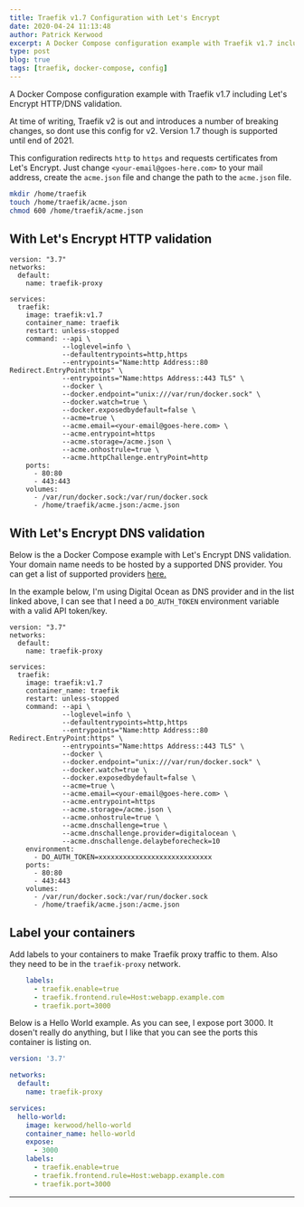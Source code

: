 ```yaml
---
title: Traefik v1.7 Configuration with Let's Encrypt
date: 2020-04-24 11:13:48
author: Patrick Kerwood
excerpt: A Docker Compose configuration example with Traefik v1.7 including Let's Encrypt HTTP/DNS validation.
type: post
blog: true
tags: [traefik, docker-compose, config]
---
```

A Docker Compose configuration example with Traefik v1.7 including Let's Encrypt HTTP/DNS validation.

At time of writing, Traefik v2 is out and introduces a number of breaking changes, so dont use this config for v2. Version 1.7 though is supported until end of 2021.


This configuration redirects `http` to `https` and requests certificates from Let's Encrypt. Just change `<your-email@goes-here.com>` to your mail address, create the `acme.json` file and change the path to the `acme.json` file.

```sh
mkdir /home/traefik
touch /home/traefik/acme.json
chmod 600 /home/traefik/acme.json
```

## With Let's Encrypt HTTP validation
```yaml{21,31}
version: "3.7"
networks:
  default:
    name: traefik-proxy

services:
  traefik:
    image: traefik:v1.7
    container_name: traefik
    restart: unless-stopped
    command: --api \
             --loglevel=info \
             --defaultentrypoints=http,https
             --entrypoints="Name:http Address::80 Redirect.EntryPoint:https" \
             --entrypoints="Name:https Address::443 TLS" \
             --docker \
             --docker.endpoint="unix:///var/run/docker.sock" \
             --docker.watch=true \
             --docker.exposedbydefault=false \
             --acme=true \
             --acme.email=<your-email@goes-here.com> \
             --acme.entrypoint=https
             --acme.storage=/acme.json \
             --acme.onhostrule=true \
             --acme.httpChallenge.entryPoint=http
    ports:
      - 80:80
      - 443:443
    volumes:
      - /var/run/docker.sock:/var/run/docker.sock
      - /home/traefik/acme.json:/acme.json
```

## With Let's Encrypt DNS validation
Below is the a Docker Compose example with Let's Encrypt DNS validation. Your domain name needs to be hosted by a supported DNS provider. You can get a list of supported providers [here.](https://docs.traefik.io/v1.7/configuration/acme/#provider)

In the example below, I'm using Digital Ocean as DNS provider and in the list linked above, I can see that I need a `DO_AUTH_TOKEN` environment variable with a valid API token/key.
```yaml{21,26,29}
version: "3.7"
networks:
  default:
    name: traefik-proxy

services:
  traefik:
    image: traefik:v1.7
    container_name: traefik
    restart: unless-stopped
    command: --api \
             --loglevel=info \
             --defaultentrypoints=http,https
             --entrypoints="Name:http Address::80 Redirect.EntryPoint:https" \
             --entrypoints="Name:https Address::443 TLS" \
             --docker \
             --docker.endpoint="unix:///var/run/docker.sock" \
             --docker.watch=true \
             --docker.exposedbydefault=false \
             --acme=true \
             --acme.email=<your-email@goes-here.com> \
             --acme.entrypoint=https
             --acme.storage=/acme.json \
             --acme.onhostrule=true \
             --acme.dnschallenge=true \
             --acme.dnschallenge.provider=digitalocean \
             --acme.dnschallenge.delaybeforecheck=10
    environment:
      - DO_AUTH_TOKEN=xxxxxxxxxxxxxxxxxxxxxxxxxxxx
    ports:
      - 80:80
      - 443:443
    volumes:
      - /var/run/docker.sock:/var/run/docker.sock
      - /home/traefik/acme.json:/acme.json
```

## Label your containers
Add labels to your containers to make Traefik proxy traffic to them. Also they need to be in the `traefik-proxy` network.

```yaml
    labels:
      - traefik.enable=true
      - traefik.frontend.rule=Host:webapp.example.com
      - traefik.port=3000
```

Below is a Hello World example. As you can see, I expose port 3000. It dosen't really do anything, but I like that you can see the ports this container is listing on.
```yaml
version: '3.7'

networks:
  default:
    name: traefik-proxy

services:
  hello-world:
    image: kerwood/hello-world
    container_name: hello-world
    expose:
      - 3000
    labels:
      - traefik.enable=true
      - traefik.frontend.rule=Host:webapp.example.com
      - traefik.port=3000
```
---